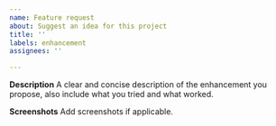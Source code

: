 ```yaml
---
name: Feature request
about: Suggest an idea for this project
title: ''
labels: enhancement
assignees: ''

---
```


**Description**
A clear and concise description of the enhancement you propose, also include what you tried and what worked.

**Screenshots**
Add screenshots if applicable.
